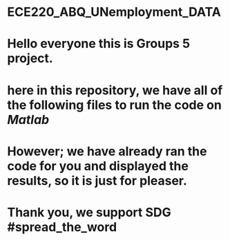 # ECE220_ABQ_UNemployment_DATA

# Hello everyone this is Groups 5 project.

# here in this repository, we have all of the following files to run the code on *Matlab*

# However; we have already ran the code for you and displayed the results, so it is just for pleaser.

# Thank you, we support SDG #spread_the_word
